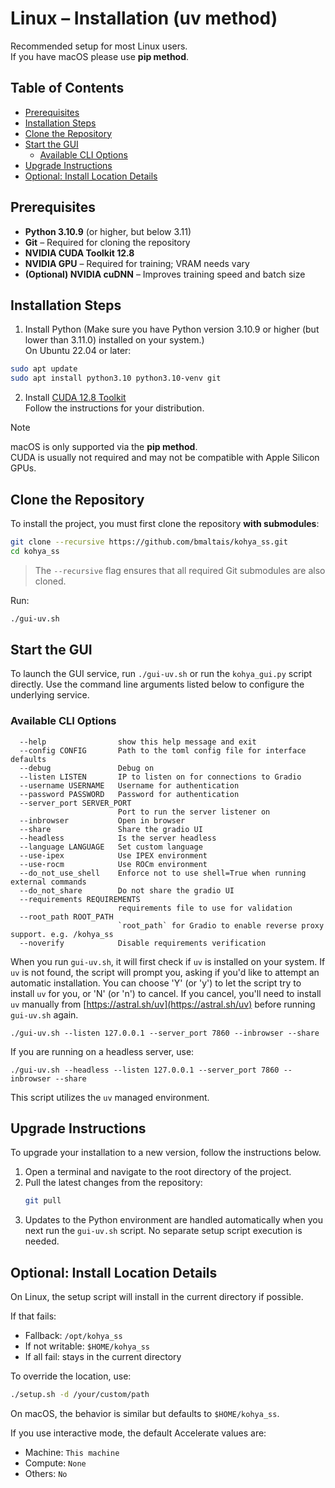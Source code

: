 # Linux – Installation (uv method)

Recommended setup for most Linux users.  
If you have macOS please use **pip method**.

## Table of Contents

- [Prerequisites](#prerequisites)
- [Installation Steps](#installation-steps)
- [Clone the Repository](#clone-the-repository)
- [Start the GUI](#start-the-gui)
    - [Available CLI Options](#available-cli-options)
- [Upgrade Instructions](#upgrade-instructions)
- [Optional: Install Location Details](#optional-install-location-details)


## Prerequisites

- **Python 3.10.9** (or higher, but below 3.11)
- **Git** – Required for cloning the repository
- **NVIDIA CUDA Toolkit 12.8**
- **NVIDIA GPU** – Required for training; VRAM needs vary
- **(Optional) NVIDIA cuDNN** – Improves training speed and batch size

## Installation Steps

1. Install Python (Make sure you have Python version 3.10.9 or higher (but lower than 3.11.0) installed on your system.)  
   On Ubuntu 22.04 or later:

```bash
sudo apt update
sudo apt install python3.10 python3.10-venv git
``` 

2. Install [CUDA 12.8 Toolkit](https://developer.nvidia.com/cuda-12-8-0-download-archive?target_os=Linux&target_arch=x86_64)  
   Follow the instructions for your distribution.

> [!NOTE]  
> macOS is only supported via the **pip method**.  
> CUDA is usually not required and may not be compatible with Apple Silicon GPUs.

## Clone the Repository

To install the project, you must first clone the repository **with submodules**:

```bash
git clone --recursive https://github.com/bmaltais/kohya_ss.git
cd kohya_ss
```

> The `--recursive` flag ensures that all required Git submodules are also cloned.

Run:

```bash
./gui-uv.sh
```

## Start the GUI

To launch the GUI service, run `./gui-uv.sh` or run the `kohya_gui.py` script directly. Use the command line arguments listed below to configure the underlying service.

### Available CLI Options

```text
  --help                show this help message and exit
  --config CONFIG       Path to the toml config file for interface defaults
  --debug               Debug on
  --listen LISTEN       IP to listen on for connections to Gradio
  --username USERNAME   Username for authentication
  --password PASSWORD   Password for authentication
  --server_port SERVER_PORT
                        Port to run the server listener on
  --inbrowser           Open in browser
  --share               Share the gradio UI
  --headless            Is the server headless
  --language LANGUAGE   Set custom language
  --use-ipex            Use IPEX environment
  --use-rocm            Use ROCm environment
  --do_not_use_shell    Enforce not to use shell=True when running external commands
  --do_not_share        Do not share the gradio UI
  --requirements REQUIREMENTS
                        requirements file to use for validation
  --root_path ROOT_PATH
                        `root_path` for Gradio to enable reverse proxy support. e.g. /kohya_ss
  --noverify            Disable requirements verification
```

When you run `gui-uv.sh`, it will first check if `uv` is installed on your system. If `uv` is not found, the script will prompt you, asking if you'd like to attempt an automatic installation. You can choose 'Y' (or 'y') to let the script try to install `uv` for you, or 'N' (or 'n') to cancel. If you cancel, you'll need to install `uv` manually from [https://astral.sh/uv](https://astral.sh/uv) before running `gui-uv.sh` again.

```shell
./gui-uv.sh --listen 127.0.0.1 --server_port 7860 --inbrowser --share
```

If you are running on a headless server, use:

```shell
./gui-uv.sh --headless --listen 127.0.0.1 --server_port 7860 --inbrowser --share
```

This script utilizes the `uv` managed environment.

## Upgrade Instructions

To upgrade your installation to a new version, follow the instructions below.

1.  Open a terminal and navigate to the root directory of the project.
2.  Pull the latest changes from the repository:
     ```bash
     git pull
     ```
3.  Updates to the Python environment are handled automatically when you next run the `gui-uv.sh` script. No separate setup script execution is needed.


## Optional: Install Location Details

On Linux, the setup script will install in the current directory if possible.

If that fails:

- Fallback: `/opt/kohya_ss`
- If not writable: `$HOME/kohya_ss`
- If all fail: stays in the current directory

To override the location, use:

```bash
./setup.sh -d /your/custom/path
```

On macOS, the behavior is similar but defaults to `$HOME/kohya_ss`.

If you use interactive mode, the default Accelerate values are:

- Machine: `This machine`
- Compute: `None`
- Others: `No`

